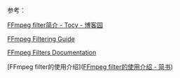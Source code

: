 参考：

[FFmpeg filter简介 - Tocy - 博客园](https://www.cnblogs.com/tocy/p/ffmpeg-filter-intro.html)

[FFmpeg Filtering Guide](https://trac.ffmpeg.org/wiki/FilteringGuide)

[FFmpeg Filters Documentation](http://ffmpeg.org/ffmpeg-filters.html)

[FFmpeg filter的使用介绍]([FFmpeg filter的使用介绍 - 简书](https://www.jianshu.com/p/b16835da62ab))


